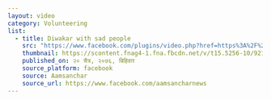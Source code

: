 ```yaml
---
layout: video
category: Volunteering
list:
  - title: Diwakar with sad people
    src: "https://www.facebook.com/plugins/video.php?href=https%3A%2F%2Fwww.facebook.com%2Faamsancharnews%2Fvideos%2F1320747741454310%2F&show_text=0"
    thumbnail: https://scontent.fnag4-1.fna.fbcdn.net/v/t15.5256-10/92155140_1320750694787348_2922351183341289472_n.jpg?_nc_cat=1&_nc_sid=f2c4d5&_nc_ohc=fQdP2Fdx_AIAX8ABheP&_nc_ht=scontent.fnag4-1.fna&oh=9ae4147295bde1ad7720fd07e7b16dd5&oe=5EAE684F
    published_on: २० चैत्र, २०७६, बिहिवार
    source_platform: facebook
    source: Aamsanchar
    source_url: https://www.facebook.com/aamsancharnews
---
```

